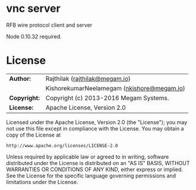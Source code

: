 vnc server
===================

RFB wire protocol client and server

Node 0.10.32 required.


# License

|                      |                                          |
|:---------------------|:-----------------------------------------|
| **Author:**          | Rajthilak (<rajthilak@megam.io>)
|                      | KishorekumarNeelamegam (<nkishore@megam.io>)
| **Copyright:**       | Copyright (c) 2013-2016 Megam Systems.
| **License:**         | Apache License, Version 2.0

Licensed under the Apache License, Version 2.0 (the "License");
you may not use this file except in compliance with the License.
You may obtain a copy of the License at

    http://www.apache.org/licenses/LICENSE-2.0

Unless required by applicable law or agreed to in writing, software
distributed under the License is distributed on an "AS IS" BASIS,
WITHOUT WARRANTIES OR CONDITIONS OF ANY KIND, either express or implied.
See the License for the specific language governing permissions and
limitations under the License.

